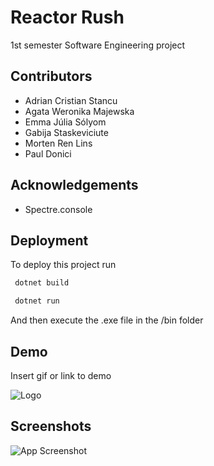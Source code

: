
# Reactor Rush

1st semester Software Engineering project

## Contributors

- Adrian Cristian Stancu
- Agata Weronika Majewska
- Emma Júlia Sólyom
- Gabija Staskeviciute
- Morten Ren Lins
- Paul Donici


## Acknowledgements

 - Spectre.console


## Deployment

To deploy this project run

```bash
 dotnet build
```
```bash
 dotnet run
```

And then execute the .exe file in the /bin folder
## Demo

Insert gif or link to demo


![Logo](https://dev-to-uploads.s3.amazonaws.com/uploads/articles/th5xamgrr6se0x5ro4g6.png)


## Screenshots

![App Screenshot](https://via.placeholder.com/468x300?text=App+Screenshot+Here)

